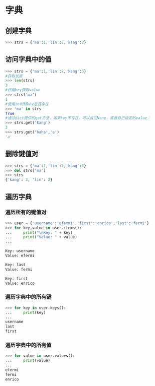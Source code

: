 # 字典

## 创建字典

```python
>>> strs = {'ma':1,'lin':2,'kang':3}
```
## 访问字典中的值

```python
>>> strs = {'ma':1,'lin':2,'kang':3}
#获取长度
>>> len(strs)
3
#根据key获取value
>>> strs['ma']
1
#使用in判断key是否存在
>>> 'ma' in strs
True
#通过dict提供的get方法，如果key不存在，可以返回None，或者自己指定的value：
>>> strs.get('kang')
3
>>> strs.get('haha','a')
'a'
```

## 删除键值对

```python
>>> strs = {'ma':1,'lin':2,'kang':3}
>>> del strs['ma']
>>> strs
{'kang': 3, 'lin': 2}
```

## 遍历字典

### 遍历所有的键值对

```python
>>> user = {'username':'efermi','first':'enrico','last':'fermi'}
>>> for key,value in user.items():
...     print("\nKey: " + key)
...     print("Value: " + value)
...

Key: username
Value: efermi

Key: last
Value: fermi

Key: first
Value: enrico
```

### 遍历字典中的所有键

```python
>>> for key in user.keys():
...     print(key)
...
username
last
first
```

### 遍历字典中的所有值

```python
>>> for value in user.values():
...     print(value)
...
efermi
fermi
enrico
```

